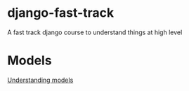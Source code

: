 # django-fast-track
A fast track django course to understand things at high level

# Models
[Understanding models](https://github.com/pythonsnippetizer/django-fast-track/tree/main/understanding-models/modelsdemo)

